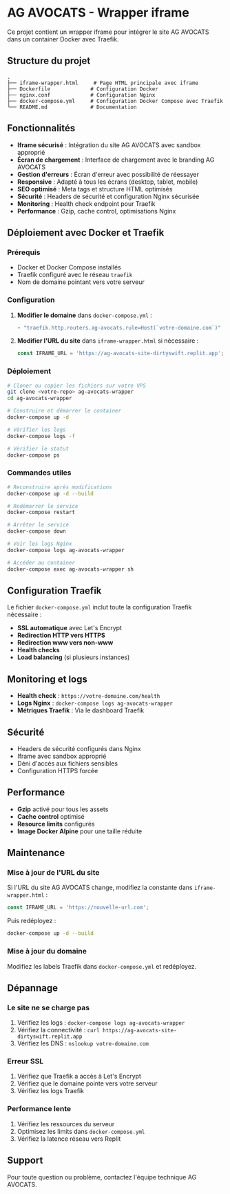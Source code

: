 # AG AVOCATS - Wrapper iframe

Ce projet contient un wrapper iframe pour intégrer le site AG AVOCATS dans un container Docker avec Traefik.

## Structure du projet

```
.
├── iframe-wrapper.html     # Page HTML principale avec iframe
├── Dockerfile             # Configuration Docker
├── nginx.conf             # Configuration Nginx
├── docker-compose.yml     # Configuration Docker Compose avec Traefik
└── README.md              # Documentation
```

## Fonctionnalités

- **Iframe sécurisé** : Intégration du site AG AVOCATS avec sandbox approprié
- **Écran de chargement** : Interface de chargement avec le branding AG AVOCATS
- **Gestion d'erreurs** : Écran d'erreur avec possibilité de réessayer
- **Responsive** : Adapté à tous les écrans (desktop, tablet, mobile)
- **SEO optimisé** : Meta tags et structure HTML optimisés
- **Sécurité** : Headers de sécurité et configuration Nginx sécurisée
- **Monitoring** : Health check endpoint pour Traefik
- **Performance** : Gzip, cache control, optimisations Nginx

## Déploiement avec Docker et Traefik

### Prérequis

- Docker et Docker Compose installés
- Traefik configuré avec le réseau `traefik`
- Nom de domaine pointant vers votre serveur

### Configuration

1. **Modifier le domaine** dans `docker-compose.yml` :
   ```yaml
   - "traefik.http.routers.ag-avocats.rule=Host(`votre-domaine.com`)"
   ```

2. **Modifier l'URL du site** dans `iframe-wrapper.html` si nécessaire :
   ```javascript
   const IFRAME_URL = 'https://ag-avocats-site-dirtyswift.replit.app';
   ```

### Déploiement

```bash
# Cloner ou copier les fichiers sur votre VPS
git clone <votre-repo> ag-avocats-wrapper
cd ag-avocats-wrapper

# Construire et démarrer le container
docker-compose up -d

# Vérifier les logs
docker-compose logs -f

# Vérifier le statut
docker-compose ps
```

### Commandes utiles

```bash
# Reconstruire après modifications
docker-compose up -d --build

# Redémarrer le service
docker-compose restart

# Arrêter le service
docker-compose down

# Voir les logs Nginx
docker-compose logs ag-avocats-wrapper

# Accéder au container
docker-compose exec ag-avocats-wrapper sh
```

## Configuration Traefik

Le fichier `docker-compose.yml` inclut toute la configuration Traefik nécessaire :

- **SSL automatique** avec Let's Encrypt
- **Redirection HTTP vers HTTPS**
- **Redirection www vers non-www**
- **Health checks**
- **Load balancing** (si plusieurs instances)

## Monitoring et logs

- **Health check** : `https://votre-domaine.com/health`
- **Logs Nginx** : `docker-compose logs ag-avocats-wrapper`
- **Métriques Traefik** : Via le dashboard Traefik

## Sécurité

- Headers de sécurité configurés dans Nginx
- Iframe avec sandbox approprié
- Déni d'accès aux fichiers sensibles
- Configuration HTTPS forcée

## Performance

- **Gzip** activé pour tous les assets
- **Cache control** optimisé
- **Resource limits** configurés
- **Image Docker Alpine** pour une taille réduite

## Maintenance

### Mise à jour de l'URL du site

Si l'URL du site AG AVOCATS change, modifiez la constante dans `iframe-wrapper.html` :

```javascript
const IFRAME_URL = 'https://nouvelle-url.com';
```

Puis redéployez :

```bash
docker-compose up -d --build
```

### Mise à jour du domaine

Modifiez les labels Traefik dans `docker-compose.yml` et redéployez.

## Dépannage

### Le site ne se charge pas

1. Vérifiez les logs : `docker-compose logs ag-avocats-wrapper`
2. Vérifiez la connectivité : `curl https://ag-avocats-site-dirtyswift.replit.app`
3. Vérifiez les DNS : `nslookup votre-domaine.com`

### Erreur SSL

1. Vérifiez que Traefik a accès à Let's Encrypt
2. Vérifiez que le domaine pointe vers votre serveur
3. Vérifiez les logs Traefik

### Performance lente

1. Vérifiez les ressources du serveur
2. Optimisez les limits dans `docker-compose.yml`
3. Vérifiez la latence réseau vers Replit

## Support

Pour toute question ou problème, contactez l'équipe technique AG AVOCATS.